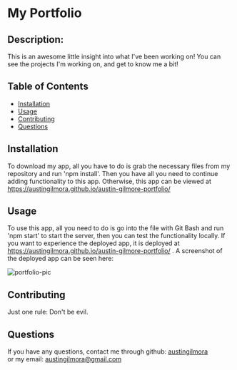 # My Portfolio

## Description:
  
   This is an awesome little insight into what I've been working on! You can see the projects I'm working on, and get to know me a bit!
   
  ## Table of Contents

* [Installation](#installation)
* [Usage](#usage)
* [Contributing](#contributing)
* [Questions](#questions)
  
## Installation
  To download my app, all you have to do is grab the necessary files from my repository and run 'npm install'. Then you have all you need to continue adding functionality to this app. Otherwise, this app can be viewed at https://austingilmora.github.io/austin-gilmore-portfolio/
  
## Usage
  To use this app, all you need to do is go into the file with Git Bash and run 'npm start' to start the server, then you can test the functionality locally.
If you want to experience the deployed app, it is deployed at https://austingilmora.github.io/austin-gilmore-portfolio/ . A screenshot of the deployed app can be seen here:


![portfolio-pic](https://user-images.githubusercontent.com/90655310/158454175-5976d2e5-c0ce-4333-b8cb-771ff276956f.png)

  
## Contributing
  Just one rule: Don't be evil.
  
## Questions
If you have any questions, contact me through github:
  <a href='https://github.com/austingilmora'>austingilmora</a><br>
or my email:
  <a href='mailto:austingilmora@gmail.com'>austingilmora@gmail.com</a>


